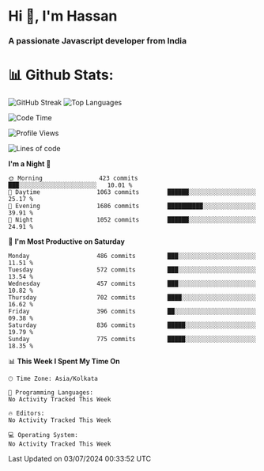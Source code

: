 # Hi 👋, I'm Hassan
### A passionate Javascript developer from India


# 📊 Github Stats:
![GitHub Streak](https://github-readme-streak-stats.herokuapp.com/?user=codeblooded47&theme=dracula&hide_border=false)
![Top Languages](https://github-readme-stats.vercel.app/api/top-langs/?username=codeblooded47&layout=compact&theme=dracula)



<!--START_SECTION:waka-->
![Code Time](http://img.shields.io/badge/Code%20Time-820%20hrs%2030%20mins-blue)

![Profile Views](http://img.shields.io/badge/Profile%20Views-0-blue)

![Lines of code](https://img.shields.io/badge/From%20Hello%20World%20I%27ve%20Written-23.5%20million%20lines%20of%20code-blue)

**I'm a Night 🦉** 

```text
🌞 Morning                423 commits         ███░░░░░░░░░░░░░░░░░░░░░░   10.01 % 
🌆 Daytime                1063 commits        ██████░░░░░░░░░░░░░░░░░░░   25.17 % 
🌃 Evening                1686 commits        ██████████░░░░░░░░░░░░░░░   39.91 % 
🌙 Night                  1052 commits        ██████░░░░░░░░░░░░░░░░░░░   24.91 % 
```
📅 **I'm Most Productive on Saturday** 

```text
Monday                   486 commits         ███░░░░░░░░░░░░░░░░░░░░░░   11.51 % 
Tuesday                  572 commits         ███░░░░░░░░░░░░░░░░░░░░░░   13.54 % 
Wednesday                457 commits         ███░░░░░░░░░░░░░░░░░░░░░░   10.82 % 
Thursday                 702 commits         ████░░░░░░░░░░░░░░░░░░░░░   16.62 % 
Friday                   396 commits         ██░░░░░░░░░░░░░░░░░░░░░░░   09.38 % 
Saturday                 836 commits         █████░░░░░░░░░░░░░░░░░░░░   19.79 % 
Sunday                   775 commits         █████░░░░░░░░░░░░░░░░░░░░   18.35 % 
```


📊 **This Week I Spent My Time On** 

```text
🕑︎ Time Zone: Asia/Kolkata

💬 Programming Languages: 
No Activity Tracked This Week

🔥 Editors: 
No Activity Tracked This Week

💻 Operating System: 
No Activity Tracked This Week
```


 Last Updated on 03/07/2024 00:33:52 UTC
<!--END_SECTION:waka-->

